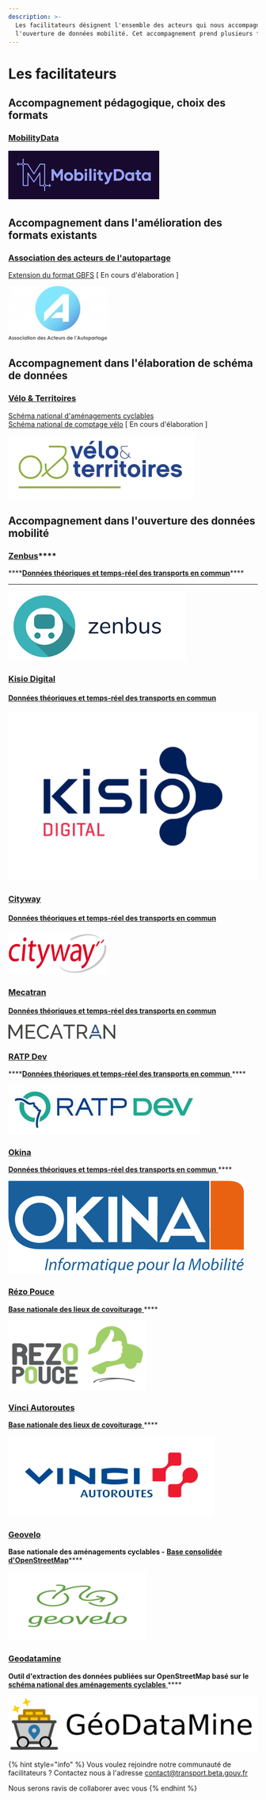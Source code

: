 ```yaml
---
description: >-
  Les facilitateurs désignent l'ensemble des acteurs qui nous accompagne dans
  l'ouverture de données mobilité. Cet accompagnement prend plusieurs formes.
---
```


# Les facilitateurs

## Accompagnement pédagogique, choix des formats

### [MobilityData](https://mobilitydata.org/)

![](../.gitbook/assets/mobilitydata-1-.png)

## Accompagnement dans l'amélioration des formats existants

### [Association des acteurs de l'autopartage ](https://asso-autopartage.fr/about.html)

[ Extension du format GBFS](https://docs.google.com/document/d/1bgNsiTcTfjKxG6khGq0ro0x-vEaToihp0_t-krGyj1o/edit) \[ En cours d'élaboration \]

![](../.gitbook/assets/image%20%2893%29.png)



## Accompagnement dans l'élaboration de schéma de données 

### [Vélo & Territoires ](https://www.velo-territoires.org/)

[Schéma national d'aménagements cyclables ](https://schema.data.gouv.fr/etalab/schema-amenagements-cyclables/latest.html)  
[Schéma national de comptage vélo](https://docs.google.com/spreadsheets/d/18aAUucg5FGlvXug_bynrY7Kr_dMGUS6Z85xsJohhnLE/edit#gid=258782490) \[ En cours d'élaboration \]

![](../.gitbook/assets/image-3-.png)

## Accompagnement dans l'ouverture des données mobilité

### [**Zenbus**](https://zenbus.fr/)\*\*\*\*

\*\*\*\*[**Données théoriques et temps-réel des transports en commun**](https://transport.data.gouv.fr/datasets?type=public-transit&filter=has_realtime)\*\*\*\*

   
****

![](../.gitbook/assets/image-4-.png)



### [Kisio Digital ](https://kisio.com/metiers/solutions-digitales/)

#### [Données théoriques et temps-réel des transports en commun](https://transport.data.gouv.fr/datasets?type=public-transit&filter=has_realtime)

####  

![](../.gitbook/assets/kisio_digital.png)

### [Cityway](https://www.cityway.fr/)

#### [Données théoriques et temps-réel des transports en commun](https://transport.data.gouv.fr/datasets?type=public-transit&filter=has_realtime)

![](../.gitbook/assets/image%20%2897%29.png)



### [Mecatran](https://www.mecatran.com/fr/)

#### [Données théoriques et temps-réel des transports en commun](https://transport.data.gouv.fr/datasets?type=public-transit&filter=has_realtime)

![](../.gitbook/assets/image%20%2895%29.png)



### [RATP Dev](https://www.ratpdev.com/)

\*\*\*\*[**Données théoriques et temps-réel des transports en commun** ](https://transport.data.gouv.fr/datasets?type=public-transit&filter=has_realtime)\*\*\*\*

![](../.gitbook/assets/ratp_dev_logo_-01-1-.jpg)

### [Okina ](https://www.okina.fr/)

[**Données théoriques et temps-réel des transports en commun** ](https://transport.data.gouv.fr/datasets?type=public-transit&filter=has_realtime)\*\*\*\*

![](../.gitbook/assets/logo-okina-ok-600.png)

### [Rézo Pouce](https://www.rezopouce.fr/)

 [**Base nationale des lieux de covoiturage** ](https://transport.data.gouv.fr/datasets/base-nationale-des-lieux-de-covoiturage/)\*\*\*\*

![](../.gitbook/assets/telechargement-1-%20%281%29.png)



### [Vinci Autoroutes ](https://www.vinci-autoroutes.com/fr)

 [**Base nationale des lieux de covoiturage** ](https://transport.data.gouv.fr/datasets/base-nationale-des-lieux-de-covoiturage/)\*\*\*\*

![](../.gitbook/assets/vauto_log_cq-1.jpg)

### [Geovelo](https://www.geovelo.fr/)

**Base nationale des aménagements cyclables -** [**Base consolidée d'OpenStreetMap**](https://transport.data.gouv.fr/datasets/amenagements-cyclables-france-metropolitaine/)\*\*\*\*

![](../.gitbook/assets/logo-vert-1-1-4-.png)

### [Geodatamine ](https://geodatamine.fr/)

**Outil d'extraction des données publiées sur OpenStreetMap basé sur le** [**schéma national des aménagements cyclables** ](https://schema.data.gouv.fr/etalab/schema-amenagements-cyclables/latest.html)\*\*\*\*

![](../.gitbook/assets/geodatamine_title.png)





{% hint style="info" %}
Vous voulez rejoindre notre communauté de facilitateurs ? Contactez nous à l'adresse  [contact@transport.beta.gouv.fr](mailto:contact@transport.beta.gouv.fr)

  
Nous serons ravis de collaborer avec vous
{% endhint %}

